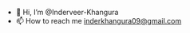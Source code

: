 - 👋 Hi, I’m @Inderveer-Khangura
- 📫 How to reach me inderkhangura09@gmail.com

<!---
Inderveer-Khangura/Inderveer-Khangura is a ✨ special ✨ repository because its `README.md` (this file) appears on your GitHub profile.
You can click the Preview link to take a look at your changes.
--->

